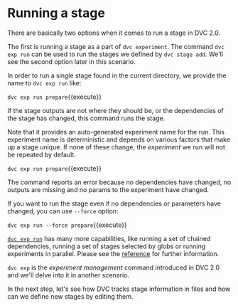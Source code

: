 # Running a stage

There are basically two options when it comes to run a stage in DVC 2.0.

The first is running a stage as a part of `dvc experiment`. The command `dvc
exp run` can be used to run the stages we defined by `dvc stage add`. We'll see
the second option later in this scenario.

In order to run a single stage found in the current directory, we provide the
name to `dvc exp run` like:

`dvc exp run prepare`{{execute}}

If the stage outputs are not where they should be, or the dependencies of the
stage has changed, this command runs the stage.

Note that it provides an auto-generated experiment name for the run. This
experiment name is deterministic and depends on various factors that make up a
stage unique. If none of these change, the _experiment_ we run will not be
repeated by default. 

`dvc exp run prepare`{{execute}}

The command reports an error because no dependencies have changed, no outputs
are missing and no params to the experiment have changed. 

If you want to run the stage even if no dependencies or parameters have changed,
you can use `--force` option:

`dvc exp run --force prepare`{{execute}}

[`dvc exp run`][cmdexprun] has many more capabilities, like running a set of chained
dependencies, running a set of stages selected by globs or running experiments
in parallel. Please see the [reference][cmdexprun] for further information.

[cmdexprun]: https://dvc.org/doc/command-reference/exp/run

`dvc exp` is the _experiment management_ command introduced in DVC 2.0 and we'll
delve into it in another scenario.

In the next step, let's see how DVC tracks stage information in files and how
can we define new stages by editing them.

